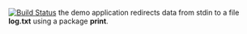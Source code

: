 [![Build Status](https://travis-ci.org/vaulex/lab13.svg?branch=master)](https://travis-ci.org/vaulex/lab13)
the demo application redirects data from stdin to a file **log.txt** using a package **print**.
